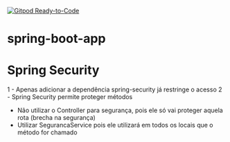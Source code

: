 [![Gitpod Ready-to-Code](https://img.shields.io/badge/Gitpod-Ready--to--Code-blue?logo=gitpod)](https://gitpod.io/#https://github.com/fabsiqueira/spring-boot-app) 
# spring-boot-app
# Spring Security 
1 - Apenas adicionar a dependência spring-security já restringe o acesso
2 - Spring Security permite proteger métodos
   - Não utilizar o Controller para segurança, pois ele só vai proteger aquela rota (brecha na segurança)
   - Utilizar SegurancaService pois ele utilizará em todos os locais que o método for chamado
